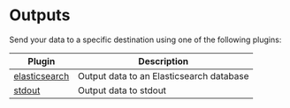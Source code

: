 # Outputs

Send your data to a specific destination using one of the following plugins:

| Plugin | Description |
|---|---|
| [elasticsearch](./elasticsearch.md) | Output data to an Elasticsearch database |
| [stdout](./stdout.md) | Output data to stdout |
